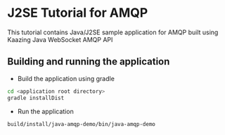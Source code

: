 # J2SE Tutorial for AMQP

This tutorial contains Java/J2SE sample application for AMQP built using Kaazing Java WebSocket AMQP API

## Building and running the application
- Build the application using gradle
```bash
cd <application root directory>
gradle installDist
```
- Run the application 
```bash
build/install/java-amqp-demo/bin/java-amqp-demo
```
